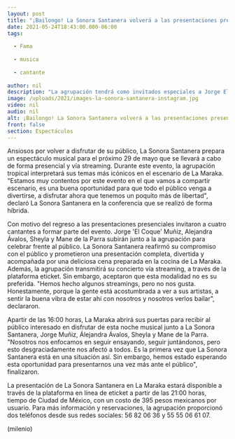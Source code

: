```yaml
---
layout: post
title: "¡Bailongo! La Sonora Santanera volverá a las presentaciones presenciales en La Maraka"
date: 2021-05-24T18:43:00.000-06:00
tags:
  
  - Fama
  
  - musica
  
  - cantante
  
author: nil
description: "La agrupación tendrá como invitados especiales a Jorge El Coque Muñiz, Alejandra Ávalos, Sheyla y Mane de la Parra para su baile del 29 de mayo. "
image: /uploads/2021/images-la-sonora-santanera-instagram.jpg
video: nil
audio: nil
alt: ¡Bailongo! La Sonora Santanera volverá a las presentaciones presenciales en La Maraka
front: false
section: Espectáculos
---
```


Ansiosos por volver a disfrutar de su público, La Sonora Santanera prepara un espectáculo musical para el próximo 29 de mayo que se llevará a cabo de forma presencial y vía streaming. Durante este evento, la agrupación tropical interpretará sus temas más icónicos en el escenario de La Maraka. "Estamos muy contentos por este evento en el que vamos a compartir escenario, es una buena oportunidad para que todo el público venga a divertirse, a disfrutar ahora que tenemos un poquito más de libertad", declaró La Sonora Santanera en la conferencia que se realizó de forma híbrida. 

Con motivo del regreso a las presentaciones presenciales invitaron a cuatro cantantes a formar parte del evento. Jorge 'El Coque' Muñiz, Alejandra Ávalos, Sheyla y Mane de la Parra subirán junto a la agrupación para celebrar frente al público. La Sonora Santanera reafirmó su compromiso con el público y prometieron una presentación completa, divertida y acompañada por una deliciosa cena preparada en la cocina de La Maraka. Además, la agrupación transmitirá su concierto vía streaming, a través de la plataforma eticket. Sin embargo, aceptaron que esta modalidad no es su preferida. "Hemos hecho algunos streamings, pero no nos gusta. Honestamente, porque la gente está acostumbrada a ver a sus artistas, a sentir la buena vibra de estar ahí con nosotros y nosotros verlos bailar", declararon. 

Apartir de las 16:00 horas, La Maraka abrirá sus puertas para recibir al público interesado en disfrutar de esta noche musical junto a La Sonora Santanera, Jorge Muñiz, Álejandra Ávalos, Sheyla y Mane de la Parra. "Nosotros nos enfocamos en seguir ensayando, seguir juntándonos, pero esto desgraciadamente nos afectó a todos. Es la primera vez que La Sonora Santanera está en una situación así. Sin embargo, hemos estado esperando esta oportunidad para presentarnos una vez más ante el público", finalizaron. 

La presentación de La Sonora Santanera en La Maraka estará disponible a través de la plataforma en línea de eticket a partir de las 21:00 horas, tiempo de Ciudad de México, con un costo de 395 pesos mexicanos por usuario. Para más información y reservaciones, la agrupación proporcionó dos teléfonos desde sus redes sociales: 56 82 06 36 y 55 55 06 61 07. 

(milenio)